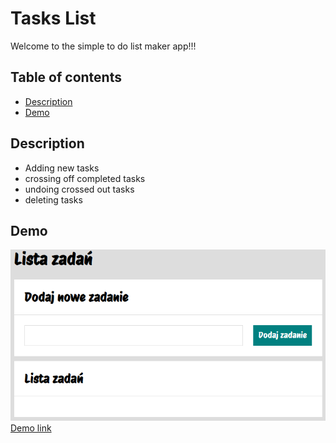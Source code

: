 # Tasks List
Welcome to the simple to do list maker app!!!
## Table of contents
- [Description](#description)
- [Demo](#demo)
## Description
- Adding new tasks
- crossing off completed tasks
- undoing crossed out tasks
- deleting tasks

## Demo

![Task list](img/listTasks.PNG)
[Demo link](https://jargod99.github.io/Tasks-list/)


